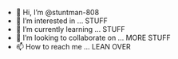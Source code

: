 - 👋 Hi, I’m @stuntman-808
- 👀 I’m interested in ... STUFF
- 🌱 I’m currently learning ... STUFF
- 💞️ I’m looking to collaborate on ... MORE STUFF
- 📫 How to reach me ... LEAN OVER

<!---
stuntman-808/stuntman-808 is a ✨ special ✨ repository because its `README.md` (this file) appears on your GitHub profile.
You can click the Preview link to take a look at your changes.
--->

